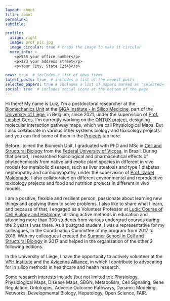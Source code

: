 ```yaml
---
layout: about
title: about
permalink:
subtitle: 

profile:
  align: right
  image: prof_pic.jpg
  image_circular: true # crops the image to make it circular
  more_info: >
    <p>555 your office number</p>
    <p>123 your address street</p>
    <p>Your City, State 12345</p>

news: true  # includes a list of news items
latest_posts: true  # includes a list of the newest posts
selected_papers: true # includes a list of papers marked as "selected={true}"
social: true  # includes social icons at the bottom of the page
---
```


Hi there! My name is Luiz, I'm a postdoctoral researcher at the [Biomechanics Unit](http://www.biomech.ulg.ac.be/) at the [GIGA Institute - In Silico Medicine](https://www.giga.uliege.be/cms/c_4113263/fr/giga), part of the [University of Liège](https://www.uliege.be/cms/c_8699436/en/uliege), in Belgium, since 2021, under the supervision of [Prof. Liesbet Geris](http://www.biomech.ulg.ac.be/team/liesbet-geris/). I'm currently working on the [ONTOX project](https://ontox-project.eu/), designing molecular interaction pathway maps, which we call Physiological Maps. But I also collaborate in various other systems biology and toxicology projects and you can find some of them in the [Projects](https://luiz-ladeira.github.io/projects/) tab here.

Before I joined the Biomech Unit, I graduated with PhD and MSc in [Cell and Structural Biology](http://www.biocel.ufv.br/) from the [Federal University of Viçosa](https://www.ufv.br/), in Brazil. During that period, I researched toxicological and pharmaceutical effects of phytochemicals from native and exotic plant species in different in vivo models for metabolic diseases, such as liver steatosis and type 1 diabetes nephropathy and cardiomyopathy, under the supervision of [Prof. Izabel Maldonado](http://lattes.cnpq.br/2912503249825088). I also collaborated on different environmental and reproductive toxicology projects and food and nutrition projects in different in vivo models.

I am a positive, flexible and resilient person, passionate about learning new things and applying them to solve problems. I also like to share what I learn, and because of that, I engaged as a Volunteer Professor at [Ludic Course of Cell Biology and Histology](https://orbi.uliege.be/bitstream/2268/297626/1/MARRIEL%20et%20al.%20-%202021%20-%20O%20l%C3%BAdico%20no%20ensino%20de%20biologia%20celular%20possibilidades%20no%20ensino%20superior%20-%20Revista%20ELO%20%E2%80%93%20Di%C3%A1logos%20em%20Extens%C3%A3o.pdf), utilizing active methods in education and attending more than 300 students from various undergrad courses during the 2 years I was there. As a postgrad student, I was a representative for my colleagues, in the Coordination Committee of my program from 2017 to 2019. With my colleagues I created the [Summer School in Cell and Structural Biology](https://www2.dti.ufv.br/noticias/scripts/exibeNoticiaMulti.php?codNot=38980) in 2017 and helped in the organization of the other 2 following editions.

In the University of Liège, I have the opportunity to actively volunteer at the [VPH Institute](https://www.vph-institute.org/) and the [Avicenna Alliance](https://www.avicenna-alliance.com/), in which I contribute to advocating for in silico methods in healthcare and health research.

Some research interests include (but not limited to): Physiology, Physiological Maps, Disease Maps, SBGN, Metabolism, Cell Signaling, Gene Regulation, Ontologies, Adverse Outcome Pathways, Dynamic Modeling, Networks, Developmental Biology, Hepatology, Open Science, FAIR.
